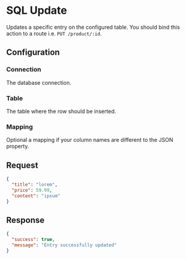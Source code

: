 
# SQL Update

Updates a specific entry on the configured table. You should bind this action to a route i.e. `PUT /product/:id`.

## Configuration

### Connection

The database connection.

### Table

The table where the row should be inserted.

### Mapping

Optional a mapping if your column names are different to the JSON property.

## Request

```json
{
  "title": "lorem",
  "price": 59.99,
  "content": "ipsum"
}
```

## Response

```json
{
  "success": true,
  "message": "Entry successfully updated"
}
```

